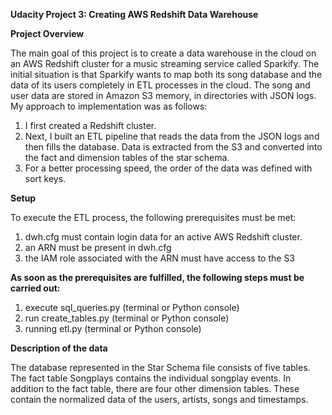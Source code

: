 **Udacity Project 3: Creating AWS Redshift Data Warehouse**

**Project Overview**

The main goal of this project is to create a data warehouse in the cloud on an AWS Redshift cluster for a music streaming service called Sparkify. The initial situation is that Sparkify wants to map both its song database and the data of its users completely in ETL processes in the cloud. The song and user data are stored in Amazon S3 memory, in directories with JSON logs.
My approach to implementation was as follows:
1.	I first created a Redshift cluster.
2.	Next, I built an ETL pipeline that reads the data from the JSON logs and then fills the database. Data is extracted from the S3 and converted into the fact and dimension tables of the star schema.
3.	For a better processing speed, the order of the data was defined with sort keys.


**Setup**

To execute the ETL process, the following prerequisites must be met:
1. dwh.cfg must contain login data for an active AWS Redshift cluster.
2. an ARN must be present in dwh.cfg
3. the IAM role associated with the ARN must have access to the S3



**As soon as the prerequisites are fulfilled, the following steps must be carried out:**

1. execute sql_queries.py (terminal or Python console)
2. run create_tables.py (terminal or Python console)
3. running etl.py (terminal or Python console)


**Description of the data**

The database represented in the Star Schema file consists of five tables. The fact table Songplays contains the individual songplay events. In addition to the fact table, there are four other dimension tables. These contain the normalized data of the users, artists, songs and timestamps.

